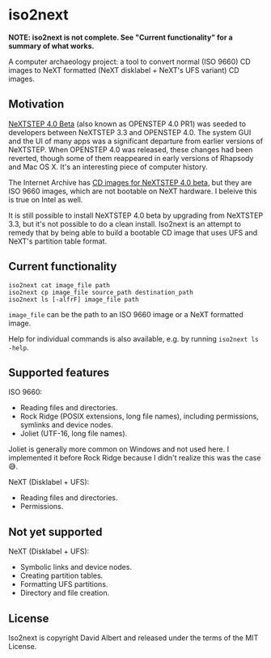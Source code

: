 # iso2next

**NOTE: iso2next is not complete. See "Current functionality" for a summary of what works.**

A computer archaeology project: a tool to convert normal (ISO 9660) CD images to NeXT formatted (NeXT disklabel + NeXT's UFS variant) CD images.

## Motivation

[NeXTSTEP 4.0 Beta](http://www.shawcomputing.net/resources/next/software/ns40_screenshots/index.html) (also known as OPENSTEP 4.0 PR1) was seeded to developers between NeXTSTEP 3.3 and OPENSTEP 4.0. The system GUI and the UI of many apps was a significant departure from earlier versions of NeXTSTEP. When OPENSTEP 4.0 was released, these changes had been reverted, though some of them reappeared in early versions of Rhapsody and Mac OS X. It's an interesting piece of computer history.

The Internet Archive has [CD images for NeXTSTEP 4.0 beta](https://archive.org/details/NeXTOSIMAGES), but they are ISO 9660 images, which are not bootable on NeXT hardware. I beleive this is true on Intel as well.

It is still possible to install NeXTSTEP 4.0 beta by upgrading from NeXTSTEP 3.3, but it's not possible to do a clean install. Iso2next is an attempt to remedy that by being able to build a bootable CD image that uses UFS and NeXT's partition table format.

## Current functionality

```
iso2next cat image_file path
iso2next cp image_file source_path destination_path
iso2next ls [-alfrF] image_file path
```

`image_file` can be the path to an ISO 9660 image or a NeXT formatted image.

Help for individual commands is also available, e.g. by running `iso2next ls -help`.

## Supported features

ISO 9660:
- Reading files and directories.
- Rock Ridge (POSIX extensions, long file names), including permissions, symlinks and device nodes.
- Joliet (UTF-16, long file names).

Joliet is generally more common on Windows and not used here. I implemented it before Rock Ridge because I didn't realize this was the case 😅.

NeXT (Disklabel + UFS):
- Reading files and directories.
- Permissions.

## Not yet supported

NeXT (Disklabel + UFS):
- Symbolic links and device nodes.
- Creating partition tables.
- Formatting UFS partitions.
- Directory and file creation.

## License

Iso2next is copyright David Albert and released under the terms of the MIT License.
